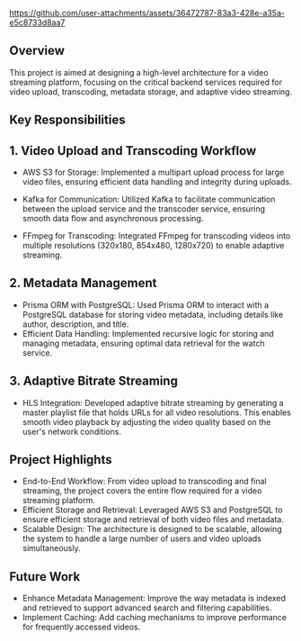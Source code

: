 https://github.com/user-attachments/assets/36472787-83a3-428e-a35a-e5c8733d8aa7

## Overview
This project is aimed at designing a high-level architecture for a video streaming platform, focusing on the critical backend services required for video upload, transcoding, metadata storage, and adaptive video streaming.
## Key Responsibilities
## 1. Video Upload and Transcoding Workflow

- AWS S3 for Storage: Implemented a multipart upload process for large video files, ensuring efficient data handling and integrity during uploads.

- Kafka for Communication: Utilized Kafka to facilitate communication between the upload service and the transcoder service, ensuring smooth data flow and asynchronous processing.

- FFmpeg for Transcoding: Integrated FFmpeg for transcoding videos into multiple resolutions (320x180, 854x480, 1280x720) to enable adaptive streaming.


## 2. Metadata Management
- Prisma ORM with PostgreSQL: Used Prisma ORM to interact with a PostgreSQL database for storing video metadata, including details like author, description, and title.
- Efficient Data Handling: Implemented recursive logic for storing and managing metadata, ensuring optimal data retrieval for the watch service.
## 3. Adaptive Bitrate Streaming

- HLS Integration: Developed adaptive bitrate streaming by generating a master playlist file that holds URLs for all video resolutions. This enables smooth video playback by adjusting the video quality based on the user's network conditions.
## Project Highlights
- End-to-End Workflow: From video upload to transcoding and final streaming, the project covers the entire flow required for a video streaming platform.
- Efficient Storage and Retrieval: Leveraged AWS S3 and PostgreSQL to ensure efficient storage and retrieval of both video files and metadata.
- Scalable Design: The architecture is designed to be scalable, allowing the system to handle a large number of users and video uploads simultaneously.
## Future Work

- Enhance Metadata Management: Improve the way metadata is indexed and retrieved to support advanced search and filtering capabilities.
- Implement Caching: Add caching mechanisms to improve performance for frequently accessed videos.
